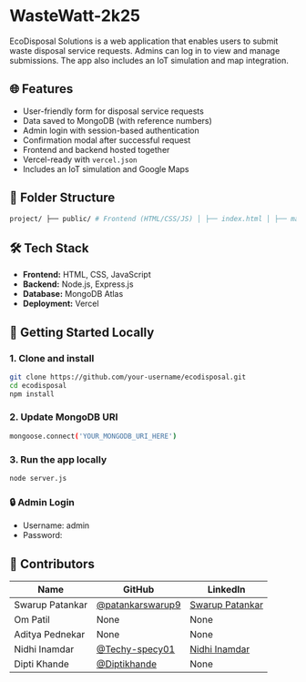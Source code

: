 # WasteWatt-2k25


EcoDisposal Solutions is a web application that enables users to submit waste disposal service requests. Admins can log in to view and manage submissions. The app also includes an IoT simulation and map integration.

## 🌐 Features

- User-friendly form for disposal service requests
- Data saved to MongoDB (with reference numbers)
- Admin login with session-based authentication
- Confirmation modal after successful request
- Frontend and backend hosted together
- Vercel-ready with `vercel.json`
- Includes an IoT simulation and Google Maps

## 📁 Folder Structure

```bash 
project/ ├── public/ # Frontend (HTML/CSS/JS) │ ├── index.html │ ├── main.js │ ├── style.css │ └── admin.html / login.html / simulation.html ├── server.js # Express.js backend ├── package.json └── vercel.json # Vercel deployment configuration
```


## 🛠️ Tech Stack

- **Frontend:** HTML, CSS, JavaScript
- **Backend:** Node.js, Express.js
- **Database:** MongoDB Atlas
- **Deployment:** Vercel

## 🚀 Getting Started Locally

### 1. Clone and install
```bash
git clone https://github.com/your-username/ecodisposal.git
cd ecodisposal
npm install
```
### 2. Update MongoDB URI
```bash
mongoose.connect('YOUR_MONGODB_URI_HERE')
```

### 3. Run the app locally
```bash
node server.js
```

### 🔒 Admin Login
- Username: admin
- Password: <PASSWORD>


## 👥 Contributors

| Name             | GitHub                                             | LinkedIn                                                |
|------------------|----------------------------------------------------|----------------------------------------------------------|
| Swarup Patankar  | [@patankarswarup9](https://github.com/patankarswarup9) | [Swarup Patankar](https://in.linkedin.com/in/swarup-patankar-908a6434a) |
| Om Patil         | None                                                   |  None                                                          |
| Aditya Pednekar  | None                                                   |  None                                                          |
| Nidhi Inamdar    | [@Techy-specy01](https://github.com/Techy-specy01)     | [Nidhi Inamdar](https://www.linkedin.com/in/nidhi-inamdar-056327213?) |
| Dipti Khande     | [@Diptikhande](https://github.com/Diptikhande)         | None                                                           |

